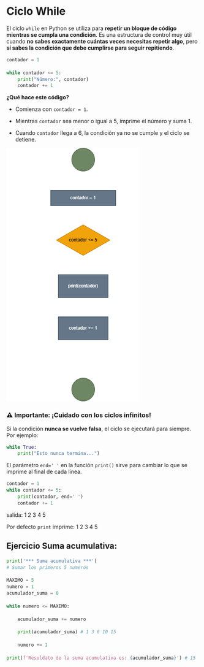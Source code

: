 
# Ciclo While

El ciclo `while` en Python se utiliza para **repetir un bloque de código mientras se cumpla una condición**. Es una estructura de control muy útil cuando **no sabes exactamente cuántas veces necesitas repetir algo**, pero **sí sabes la condición que debe cumplirse para seguir repitiendo**.

```python
contador = 1

while contador <= 5:
    print("Número:", contador)
    contador += 1

```

**¿Qué hace este código?**

- Comienza con `contador = 1`.
    
- Mientras `contador` sea menor o igual a 5, imprime el número y suma 1.
    
- Cuando `contador` llega a 6, la condición ya no se cumple y el ciclo se detiene.


![](img/ciclos.drawio.png)



### ⚠️ Importante: ¡Cuidado con los ciclos infinitos!

Si la condición **nunca se vuelve falsa**, el ciclo se ejecutará para siempre. Por ejemplo:

```python
while True:
    print("Esto nunca termina...")
```



El parámetro `end=' '` en la función `print()` sirve para cambiar lo que se imprime al final de cada línea.

```python
contador = 1
while contador <= 5:
    print(contador, end=' ')
    contador += 1
```

salida: 1 2 3 4 5

Por defecto `print` imprime:
1
2
3
4
5


## Ejercicio Suma acumulativa:

```python
print('*** Suma acumulativa ***')
# Sumar los primeros 5 numeros

MAXIMO = 5
numero = 1
acumulador_suma = 0

while numero <= MAXIMO:

    acumulador_suma += numero
    
    print(acumulador_suma) # 1 3 6 10 15
    
    numero += 1
    
print(f'Resuldato de la suma acumulativa es: {acumulador_suma}') # 15

```



